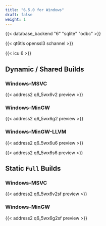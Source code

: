 ```yaml
---
title: "6.5.0 for Windows"
draft: false
weight: 1
---
```


{{< database_backend "6" "sqlite" "odbc" >}}

{{< qt6tls openssl3 schannel >}}

{{< icu 6 >}}

## Dynamic / Shared Builds

### Windows-MSVC

{{< address2 q6_5wx6v2 preview >}}

### Windows-MinGW

{{< address2 q6_5wx6g2 preview >}}

### Windows-MinGW-LLVM

{{< address2 q6_5wx6u6 preview >}}

{{< address2 q6_5wx6s6 preview >}}

## Static `Full` Builds

### Windows-MSVC

{{< address2 q6_5wx6v2sf preview >}}

### Windows-MinGW

{{< address2 q6_5wx6g2sf preview >}}
